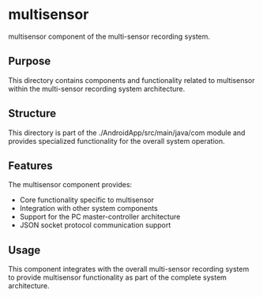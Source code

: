 # multisensor

multisensor component of the multi-sensor recording system.

## Purpose

This directory contains components and functionality related to multisensor within the multi-sensor recording system architecture.

## Structure

This directory is part of the ./AndroidApp/src/main/java/com module and provides specialized functionality for the overall system operation.

## Features

The multisensor component provides:
- Core functionality specific to multisensor
- Integration with other system components
- Support for the PC master-controller architecture
- JSON socket protocol communication support

## Usage

This component integrates with the overall multi-sensor recording system to provide multisensor functionality as part of the complete system architecture.
